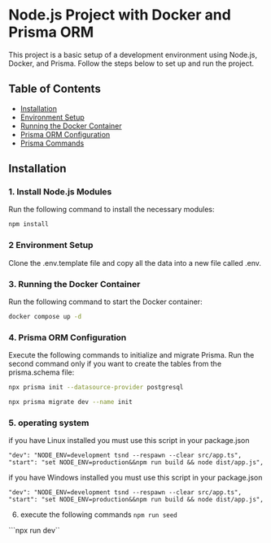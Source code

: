 # Node.js Project with Docker and Prisma ORM

This project is a basic setup of a development environment using Node.js, Docker, and Prisma. Follow the steps below to set up and run the project.

## Table of Contents

- [Installation](#installation)
- [Environment Setup](#environment-setup)
- [Running the Docker Container](#running-the-docker-container)
- [Prisma ORM Configuration](#prisma-orm-configuration)
- [Prisma Commands](#prisma-commands)

## Installation

### 1. Install Node.js Modules

Run the following command to install the necessary modules:

```sh
npm install
```

### 2 Environment Setup
Clone the .env.template file and copy all the data into a new file called .env.

### 3. Running the Docker Container
Run the following command to start the Docker container:
```sh 
docker compose up -d
```

### 4. Prisma ORM Configuration
Execute the following commands to initialize and migrate Prisma. Run the second command only if you want to create the tables from the prisma.schema file:

```sh
npx prisma init --datasource-provider postgresql
```

```sh
npx prisma migrate dev --name init
```

### 5. operating system

if you have Linux installed you must use this script in your package.json

```
"dev": "NODE_ENV=development tsnd --respawn --clear src/app.ts",
"start": "set NODE_ENV=production&&npm run build && node dist/app.js",
```

if you have Windows installed you must use this script in your package.json
```
"dev": "NODE_ENV=development tsnd --respawn --clear src/app.ts",
"start": "set NODE_ENV=production&&npm run build && node dist/app.js",
```


6. execute the following commands
```npm run seed```

```npx run dev``